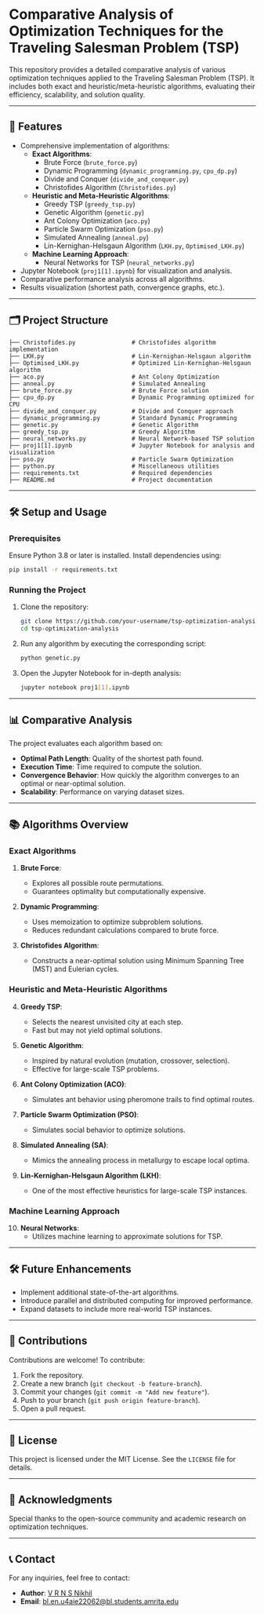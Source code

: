 
# Comparative Analysis of Optimization Techniques for the Traveling Salesman Problem (TSP)

This repository provides a detailed comparative analysis of various optimization techniques applied to the Traveling Salesman Problem (TSP). It includes both exact and heuristic/meta-heuristic algorithms, evaluating their efficiency, scalability, and solution quality.

---

## 🚀 Features
- Comprehensive implementation of algorithms:
  - **Exact Algorithms**:
    - Brute Force (`brute_force.py`)
    - Dynamic Programming (`dynamic_programming.py`, `cpu_dp.py`)
    - Divide and Conquer (`divide_and_conquer.py`)
    - Christofides Algorithm (`Christofides.py`)
  - **Heuristic and Meta-Heuristic Algorithms**:
    - Greedy TSP (`greedy_tsp.py`)
    - Genetic Algorithm (`genetic.py`)
    - Ant Colony Optimization (`aco.py`)
    - Particle Swarm Optimization (`pso.py`)
    - Simulated Annealing (`anneal.py`)
    - Lin-Kernighan-Helsgaun Algorithm (`LKH.py`, `Optimised_LKH.py`)
  - **Machine Learning Approach**:
    - Neural Networks for TSP (`neural_networks.py`)
- Jupyter Notebook (`proj1[1].ipynb`) for visualization and analysis.
- Comparative performance analysis across all algorithms.
- Results visualization (shortest path, convergence graphs, etc.).

---

## 🗂️ Project Structure

```plaintext
├── Christofides.py                # Christofides algorithm implementation
├── LKH.py                         # Lin-Kernighan-Helsgaun algorithm
├── Optimised_LKH.py               # Optimized Lin-Kernighan-Helsgaun algorithm
├── aco.py                         # Ant Colony Optimization
├── anneal.py                      # Simulated Annealing
├── brute_force.py                 # Brute Force solution
├── cpu_dp.py                      # Dynamic Programming optimized for CPU
├── divide_and_conquer.py          # Divide and Conquer approach
├── dynamic_programming.py         # Standard Dynamic Programming
├── genetic.py                     # Genetic Algorithm
├── greedy_tsp.py                  # Greedy Algorithm
├── neural_networks.py             # Neural Network-based TSP solution
├── proj1[1].ipynb                 # Jupyter Notebook for analysis and visualization
├── pso.py                         # Particle Swarm Optimization
├── python.py                      # Miscellaneous utilities
├── requirements.txt               # Required dependencies
├── README.md                      # Project documentation
```

---

## 🛠️ Setup and Usage

### Prerequisites
Ensure Python 3.8 or later is installed. Install dependencies using:
```bash
pip install -r requirements.txt
```

### Running the Project
1. Clone the repository:
   ```bash
   git clone https://github.com/your-username/tsp-optimization-analysis.git
   cd tsp-optimization-analysis
   ```
2. Run any algorithm by executing the corresponding script:
   ```bash
   python genetic.py
   ```
3. Open the Jupyter Notebook for in-depth analysis:
   ```bash
   jupyter notebook proj1[1].ipynb
   ```

---

## 📊 Comparative Analysis

The project evaluates each algorithm based on:
- **Optimal Path Length**: Quality of the shortest path found.
- **Execution Time**: Time required to compute the solution.
- **Convergence Behavior**: How quickly the algorithm converges to an optimal or near-optimal solution.
- **Scalability**: Performance on varying dataset sizes.

---

## 📚 Algorithms Overview

### Exact Algorithms
1. **Brute Force**:
   - Explores all possible route permutations.
   - Guarantees optimality but computationally expensive.

2. **Dynamic Programming**:
   - Uses memoization to optimize subproblem solutions.
   - Reduces redundant calculations compared to brute force.

3. **Christofides Algorithm**:
   - Constructs a near-optimal solution using Minimum Spanning Tree (MST) and Eulerian cycles.

### Heuristic and Meta-Heuristic Algorithms
4. **Greedy TSP**:
   - Selects the nearest unvisited city at each step.
   - Fast but may not yield optimal solutions.

5. **Genetic Algorithm**:
   - Inspired by natural evolution (mutation, crossover, selection).
   - Effective for large-scale TSP problems.

6. **Ant Colony Optimization (ACO)**:
   - Simulates ant behavior using pheromone trails to find optimal routes.

7. **Particle Swarm Optimization (PSO)**:
   - Simulates social behavior to optimize solutions.

8. **Simulated Annealing (SA)**:
   - Mimics the annealing process in metallurgy to escape local optima.

9. **Lin-Kernighan-Helsgaun Algorithm (LKH)**:
   - One of the most effective heuristics for large-scale TSP instances.

### Machine Learning Approach
10. **Neural Networks**:
    - Utilizes machine learning to approximate solutions for TSP.


---

## 🛠️ Future Enhancements
- Implement additional state-of-the-art algorithms.
- Introduce parallel and distributed computing for improved performance.
- Expand datasets to include more real-world TSP instances.

---

## 🤝 Contributions

Contributions are welcome! To contribute:
1. Fork the repository.
2. Create a new branch (`git checkout -b feature-branch`).
3. Commit your changes (`git commit -m "Add new feature"`).
4. Push to your branch (`git push origin feature-branch`).
5. Open a pull request.

---

## 📝 License

This project is licensed under the MIT License. See the `LICENSE` file for details.

---

## 🙌 Acknowledgments
Special thanks to the open-source community and academic research on optimization techniques.

---

## 📞 Contact

For any inquiries, feel free to contact:
- **Author**: [V R N S Nikhil](https://github.com/Nikhil6524)
- **Email**: bl.en.u4aie22062@bl.students.amrita.edu
